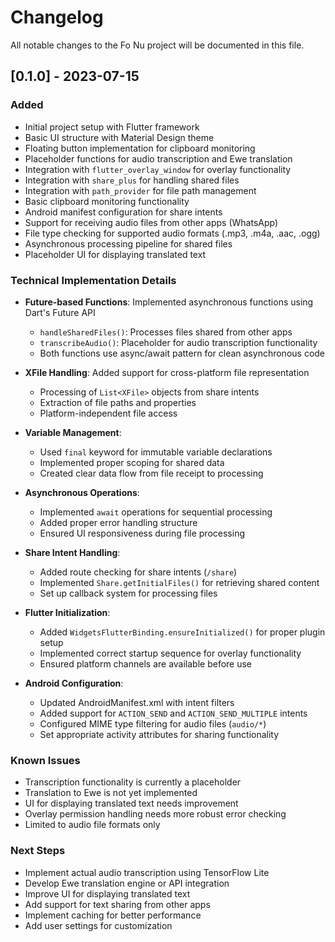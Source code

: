 # Changelog

All notable changes to the Fo Nu project will be documented in this file.

## [0.1.0] - 2023-07-15

### Added
- Initial project setup with Flutter framework
- Basic UI structure with Material Design theme
- Floating button implementation for clipboard monitoring
- Placeholder functions for audio transcription and Ewe translation
- Integration with `flutter_overlay_window` for overlay functionality
- Integration with `share_plus` for handling shared files
- Integration with `path_provider` for file path management
- Basic clipboard monitoring functionality
- Android manifest configuration for share intents
- Support for receiving audio files from other apps (WhatsApp)
- File type checking for supported audio formats (.mp3, .m4a, .aac, .ogg)
- Asynchronous processing pipeline for shared files
- Placeholder UI for displaying translated text

### Technical Implementation Details
- **Future-based Functions**: Implemented asynchronous functions using Dart's Future API
  - `handleSharedFiles()`: Processes files shared from other apps
  - `transcribeAudio()`: Placeholder for audio transcription functionality
  - Both functions use async/await pattern for clean asynchronous code

- **XFile Handling**: Added support for cross-platform file representation
  - Processing of `List<XFile>` objects from share intents
  - Extraction of file paths and properties
  - Platform-independent file access

- **Variable Management**: 
  - Used `final` keyword for immutable variable declarations
  - Implemented proper scoping for shared data
  - Created clear data flow from file receipt to processing

- **Asynchronous Operations**:
  - Implemented `await` operations for sequential processing
  - Added proper error handling structure
  - Ensured UI responsiveness during file processing

- **Share Intent Handling**:
  - Added route checking for share intents (`/share`)
  - Implemented `Share.getInitialFiles()` for retrieving shared content
  - Set up callback system for processing files

- **Flutter Initialization**:
  - Added `WidgetsFlutterBinding.ensureInitialized()` for proper plugin setup
  - Implemented correct startup sequence for overlay functionality
  - Ensured platform channels are available before use

- **Android Configuration**:
  - Updated AndroidManifest.xml with intent filters
  - Added support for `ACTION_SEND` and `ACTION_SEND_MULTIPLE` intents
  - Configured MIME type filtering for audio files (`audio/*`)
  - Set appropriate activity attributes for sharing functionality

### Known Issues
- Transcription functionality is currently a placeholder
- Translation to Ewe is not yet implemented
- UI for displaying translated text needs improvement
- Overlay permission handling needs more robust error checking
- Limited to audio file formats only

### Next Steps
- Implement actual audio transcription using TensorFlow Lite
- Develop Ewe translation engine or API integration
- Improve UI for displaying translated text
- Add support for text sharing from other apps
- Implement caching for better performance
- Add user settings for customization